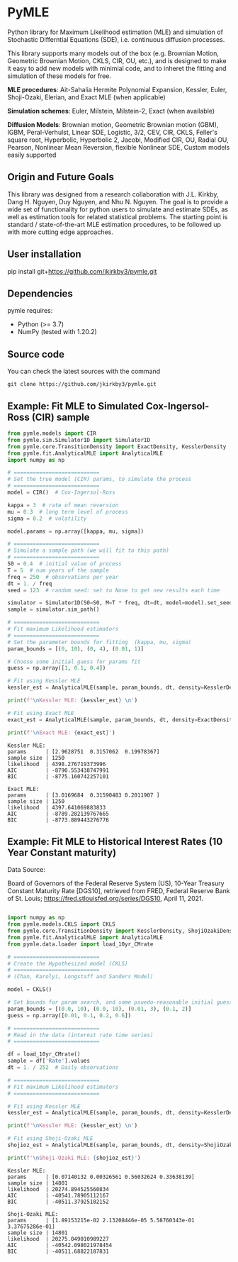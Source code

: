
# PyMLE

Python library for Maximum Likelihood estimation (MLE) and simulation of Stochastic Differntial Equations (SDE), i.e. continuous diffusion processes.

This library supports many models out of the box (e.g. Brownian Motion, Geometric Brownian Motion, CKLS, CIR, OU, etc.), and is designed to make it easy to add new models with minimial code, and to inheret the fitting and simulation of these models for free.

**MLE procedures**: 
Ait-Sahalia Hermite Polynomial Expansion, Kessler, Euler, Shoji-Ozaki, Elerian, and Exact MLE (when applicable)

**Simulation schemes**: Euler, Milstein, Milstein-2, Exact (when available)

**Diffusion Models**: Brownian motion, Geometric Brownian motion (GBM),
IGBM, Peral-Verhulst, Linear SDE, Logistic, 3/2, CEV, CIR, CKLS, Feller's square root, 
Hyperbolic, Hyperbolic 2, Jacobi, Modified CIR, OU, Radial OU, Pearson, 
Nonlinear Mean Reversion, flexible Nonlinear SDE, Custom models easily supported


## Origin and Future Goals

This library was designed from a research collaboration with J.L. Kirkby, Dang H. Nguyen, Duy Nguyen, and Nhu N. Nguyen.  The goal is to provide a wide set of functionality for python users to simulate and estimate SDEs, as well as estimation tools for related statistical problems. The starting point is standard / state-of-the-art MLE estimation procedures, to be followed up with more cutting edge approaches.

## User installation

pip install git+https://github.com/jkirkby3/pymle.git


## Dependencies


pymle requires:

- Python (>= 3.7)
- NumPy (tested with 1.20.2)


## Source code


You can check the latest sources with the command

    git clone https://github.com/jkirkby3/pymle.git
    
    

## Example: Fit MLE to Simulated Cox-Ingersol-Ross (CIR) sample

```python
from pymle.models import CIR
from pymle.sim.Simulator1D import Simulator1D
from pymle.core.TransitionDensity import ExactDensity, KesslerDensity
from pymle.fit.AnalyticalMLE import AnalyticalMLE
import numpy as np

# ===========================
# Set the true model (CIR) params, to simulate the process
# ===========================
model = CIR()  # Cox-Ingersol-Ross 

kappa = 3  # rate of mean reversion
mu = 0.3  # long term level of process
sigma = 0.2  # volatility

model.params = np.array([kappa, mu, sigma])

# ===========================
# Simulate a sample path (we will fit to this path)
# ===========================
S0 = 0.4  # initial value of process
T = 5  # num years of the sample
freq = 250  # observations per year
dt = 1. / freq
seed = 123  # random seed: set to None to get new results each time

simulator = Simulator1D(S0=S0, M=T * freq, dt=dt, model=model).set_seed(seed=seed)
sample = simulator.sim_path()

# ===========================
# Fit maximum Likelihood estimators
# ===========================
# Set the parameter bounds for fitting  (kappa, mu, sigma)
param_bounds = [(0, 10), (0, 4), (0.01, 1)]

# Choose some initial guess for params fit
guess = np.array([1, 0.1, 0.4])

# Fit using Kessler MLE
kessler_est = AnalyticalMLE(sample, param_bounds, dt, density=KesslerDensity(model)).estimate_params(guess)

print(f'\nKessler MLE: {kessler_est} \n')

# Fit using Exact MLE
exact_est = AnalyticalMLE(sample, param_bounds, dt, density=ExactDensity(model)).estimate_params(guess)

print(f'\nExact MLE: {exact_est}')
```

```
Kessler MLE: 
params      | [2.9628751  0.3157062  0.19978367] 
sample size | 1250
likelihood  | 4398.276719373996 
AIC         | -8790.553438747991
BIC         | -8775.160742257101 

Exact MLE: 
params      | [3.0169684  0.31590483 0.2011907 ] 
sample size | 1250
likelihood  | 4397.641069883833 
AIC         | -8789.282139767665
BIC         | -8773.889443276776

```


## Example: Fit MLE to Historical Interest Rates (10 Year Constant maturity)

Data Source:

Board of Governors of the Federal Reserve System (US), 10-Year Treasury Constant Maturity Rate [DGS10],
retrieved from FRED, Federal Reserve Bank of St. Louis; https://fred.stlouisfed.org/series/DGS10, April 11, 2021.

```python

import numpy as np
from pymle.models.CKLS import CKLS
from pymle.core.TransitionDensity import KesslerDensity, ShojiOzakiDensity
from pymle.fit.AnalyticalMLE import AnalyticalMLE
from pymle.data.loader import load_10yr_CMrate

# ===========================
# Create the Hypothesized model (CKLS)
# ===========================
# (Chan, Karolyi, Longstaff and Sanders Model)

model = CKLS()

# Set bounds for param search, and some psuedo-reasonable initial guess
param_bounds = [(0.0, 10), (0.0, 10), (0.01, 3), (0.1, 2)]
guess = np.array([0.01, 0.1, 0.2, 0.6])

# ===========================
# Read in the data (interest rate time series)
# ===========================

df = load_10yr_CMrate()
sample = df['Rate'].values
dt = 1. / 252  # Daily observations

# ===========================
# Fit maximum Likelihood estimators
# ===========================

# Fit using Kessler MLE
kessler_est = AnalyticalMLE(sample, param_bounds, dt, density=KesslerDensity(model)).estimate_params(guess)

print(f'\nKessler MLE: {kessler_est} \n')

# Fit using Shoji-Ozaki MLE
shojioz_est = AnalyticalMLE(sample, param_bounds, dt, density=ShojiOzakiDensity(model)).estimate_params(guess)

print(f'\nShoji-Ozaki MLE: {shojioz_est}')

```

```
Kessler MLE: 
params      | [0.07140132 0.00326561 0.56032624 0.33638139] 
sample size | 14801 
likelihood  | 20274.894525560834 
AIC         | -40541.78905112167
BIC         | -40511.37925102152 

Shoji-Ozaki MLE: 
params      | [1.89153215e-02 2.13208446e-05 5.58760343e-01 3.37675286e-01] 
sample size | 14801 
likelihood  | 20275.049010989227 
AIC         | -40542.098021978454
BIC         | -40511.68822187831

```
